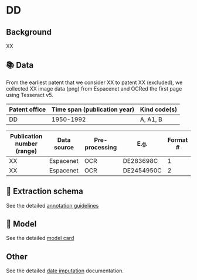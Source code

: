 # DD

## Background

XX

## 📚 Data

From the earliest patent that we consider XX to patent XX (excluded), we collected XX image data (png) from Espacenet and OCRed the first page using Tesseract v5.

Patent office | Time span (publication year)| Kind code(s)
---|---|---
DD|1950-1992|A, A1, B

Publication number (range)| Data source | Pre-processing | E.g. | Format #
 --- | --- | --- | --- | ---
XX | Espacenet | OCR |DE283698C| 1
XX | Espacenet | OCR | DE2454950C| 2

## 🚜 Extraction schema

See the detailed [annotation guidelines](./DD_ANNOTATION_GUIDELINES.md)

## 🔮 Model

See the detailed [model card](./DD_MODEL_CARD.md)

## Other

See the detailed [date imputation](./DD_DATE_IMPUTATION.md) documentation.
